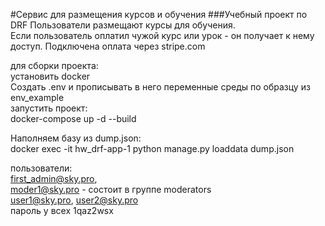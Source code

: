 #Сервис для размещения курсов и обучения
###Учебный проект по DRF
Пользователи размещают курсы для обучения.<br>
Если пользователь оплатил чужой курс или урок - он получает к нему доступ.
Подключена оплата через stripe.com

для сборки проекта:<br>
установить docker<br>
Создать .env и прописывать в него переменные среды по образцу из env_example<br>
запустить проект:<br>
docker-compose up -d --build


Наполняем базу из dump.json:<br>
docker exec -it hw_drf-app-1 python manage.py loaddata dump.json 


пользователи:<br>
first_admin@sky.pro,<br>
moder1@sky.pro - состоит в группе moderators<br>
user1@sky.pro, user2@sky.pro<br>
пароль у всех 1qaz2wsx
